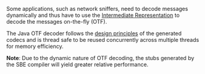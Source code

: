 Some applications, such as network sniffers, need to decode messages dynamically and thus have to use the [Intermediate Representation](Intermediate-Representation) to decode the messages on-the-fly (OTF).

The Java OTF decoder follows the [design principles](Design-Principles) of the generated codecs and is thread safe to be reused concurrently across multiple threads for memory efficiency.

**Note**: Due to the dynamic nature of OTF decoding, the stubs generated by the SBE compiler will yield greater relative performance.